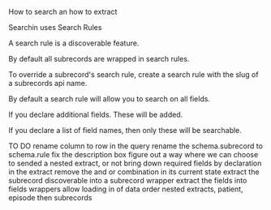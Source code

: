 How to search an how to extract

Searchin uses Search Rules

A search rule is a discoverable feature.

By default all subrecords are wrapped in search rules.

To override a subrecord's search rule, create a search rule with the slug of a subrecords api name.

By default a search rule will allow you to search on all fields.

If you declare additional fields. These will be added.

If you declare a list of field names, then only
these will be searchable.

TO DO
rename column to row in the query
rename the schema.subrecord to schema.rule
fix the description box
figure out a way where we can choose to sended a nested extract, or not
bring down required fields by declaration in the extract
remove the and or combination in its current state
extract the subrecord discoverable into a subrecord wrapper
extract the fields into fields wrappers
allow loading in of data
order nested extracts, patient, episode then subrecords
